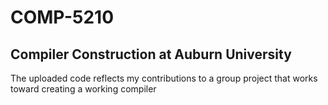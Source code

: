 # COMP-5210
Compiler Construction at Auburn University
-
The uploaded code reflects my contributions to a group project that works toward creating a working compiler
